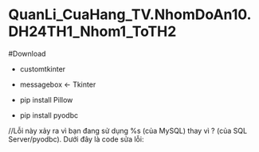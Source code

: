 # QuanLi_CuaHang_TV.NhomDoAn10.DH24TH1_Nhom1_ToTH2




#Download

- customtkinter

- messagebox <- Tkinter

- pip install Pillow

- pip install pyodbc


//Lỗi này xảy ra vì bạn đang sử dụng %s (của MySQL) thay vì ? (của SQL Server/pyodbc). Dưới đây là code sửa lỗi: